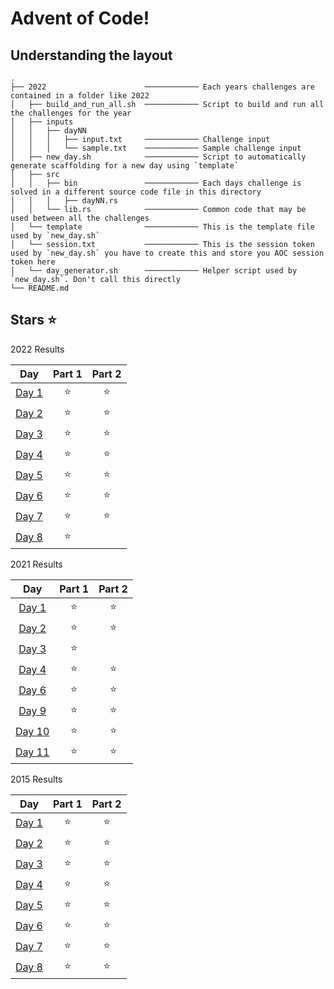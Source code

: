 # Advent of Code!

## Understanding the layout
```
.
├── 2022                      ──────────── Each years challenges are contained in a folder like 2022
│   ├── build_and_run_all.sh  ──────────── Script to build and run all the challenges for the year
│   ├── inputs
│   │   ├── dayNN
│   │   │   ├── input.txt     ──────────── Challenge input
│   │   │   └── sample.txt    ──────────── Sample challenge input
│   ├── new_day.sh            ──────────── Script to automatically generate scaffolding for a new day using `template`
│   ├── src
│   │   ├── bin               ──────────── Each days challenge is solved in a different source code file in this directory
│   │   │   ├── dayNN.rs
│   │   └── lib.rs            ──────────── Common code that may be used between all the challenges
│   └── template              ──────────── This is the template file used by `new_day.sh`
│   └── session.txt           ──────────── This is the session token used by `new_day.sh` you have to create this and store you AOC session token here
│   └── day_generator.sh      ──────────── Helper script used by `new_day.sh`. Don't call this directly
└── README.md
```

## Stars ⭐ 
<!--- advent_readme_stars table 2022 --->
 2022 Results

| Day | Part 1 | Part 2 |
| :---: | :---: | :---: |
| [Day 1](https://adventofcode.com/2022/day/1) | ⭐ | ⭐ |
| [Day 2](https://adventofcode.com/2022/day/2) | ⭐ | ⭐ |
| [Day 3](https://adventofcode.com/2022/day/3) | ⭐ | ⭐ |
| [Day 4](https://adventofcode.com/2022/day/4) | ⭐ | ⭐ |
| [Day 5](https://adventofcode.com/2022/day/5) | ⭐ | ⭐ |
| [Day 6](https://adventofcode.com/2022/day/6) | ⭐ | ⭐ |
| [Day 7](https://adventofcode.com/2022/day/7) | ⭐ | ⭐ |
| [Day 8](https://adventofcode.com/2022/day/8) | ⭐ |   |
<!--- advent_readme_stars table 2022 --->

<!--- advent_readme_stars table 2021 --->
 2021 Results

| Day | Part 1 | Part 2 |
| :---: | :---: | :---: |
| [Day 1](https://adventofcode.com/2021/day/1) | ⭐ | ⭐ |
| [Day 2](https://adventofcode.com/2021/day/2) | ⭐ | ⭐ |
| [Day 3](https://adventofcode.com/2021/day/3) | ⭐ |   |
| [Day 4](https://adventofcode.com/2021/day/4) | ⭐ | ⭐ |
| [Day 6](https://adventofcode.com/2021/day/6) | ⭐ | ⭐ |
| [Day 9](https://adventofcode.com/2021/day/9) | ⭐ | ⭐ |
| [Day 10](https://adventofcode.com/2021/day/10) | ⭐ | ⭐ |
| [Day 11](https://adventofcode.com/2021/day/11) | ⭐ | ⭐ |
<!--- advent_readme_stars table 2021 --->

<!--- advent_readme_stars table 2015 --->
 2015 Results

| Day | Part 1 | Part 2 |
| :---: | :---: | :---: |
| [Day 1](https://adventofcode.com/2015/day/1) | ⭐ | ⭐ |
| [Day 2](https://adventofcode.com/2015/day/2) | ⭐ | ⭐ |
| [Day 3](https://adventofcode.com/2015/day/3) | ⭐ | ⭐ |
| [Day 4](https://adventofcode.com/2015/day/4) | ⭐ | ⭐ |
| [Day 5](https://adventofcode.com/2015/day/5) | ⭐ | ⭐ |
| [Day 6](https://adventofcode.com/2015/day/6) | ⭐ | ⭐ |
| [Day 7](https://adventofcode.com/2015/day/7) | ⭐ | ⭐ |
| [Day 8](https://adventofcode.com/2015/day/8) | ⭐ | ⭐ |
<!--- advent_readme_stars table 2015 --->

